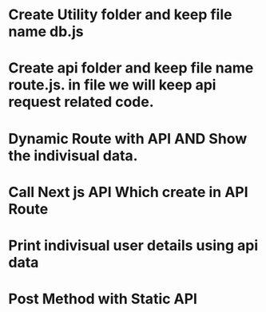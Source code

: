 # Create Utility folder and keep file name db.js

# Create api folder and keep file name route.js. in file we will keep api request related code.

# Dynamic Route with API AND Show the indivisual data.

# Call Next js API Which create in API Route

# Print indivisual user details using api data

# Post Method with Static API
